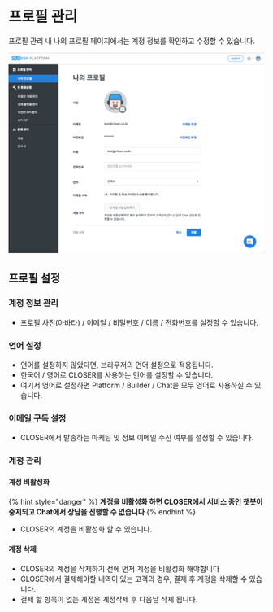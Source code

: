 # 프로필 관리

프로필 관리 내 나의 프로필 페이지에서는 계정 정보를 확인하고 수정할 수 있습니다.

![&#xD504;&#xB85C;&#xD544; &#xAD00;&#xB9AC; &#xD654;&#xBA74; &#xC608;&#xC2DC;](../.gitbook/assets/undefined%20%2823%29.png)

## 프로필 설정

### 계정 정보 관리

* 프로필 사진\(아바타\) / 이메일 / 비밀번호 / 이름 / 전화번호를 설정할 수 있습니다.

### 언어 설정

* 언어를 설정하지 않았다면, 브라우저의 언어 설정으로 적용됩니다.
* 한국어 / 영어로 CLOSER를 사용하는 언어를 설정할 수 있습니다.
* 여기서 영어로 설정하면 Platform / Builder / Chat을 모두 영어로 사용하실 수 있습니다.

### 이메일 구독 설정

* CLOSER에서 발송하는 마케팅 및 정보 이메일 수신 여부를 설정할 수 있습니다.

### 계정 관리

#### 계정 비활성화

{% hint style="danger" %}
**계정을 비활성화 하면 CLOSER에서 서비스 중인 챗봇이 중지되고 Chat에서 상담을 진행할 수 없습니다**
{% endhint %}

* CLOSER의 계정을 비활성화 할 수 있습니다.

#### 계정 삭제

* CLOSER의 계정을 삭제하기 전에 먼저 계정을 비활성화 해야합니다
* CLOSER에서 결제해야할 내역이 있는 고객의 경우, 결제 후 계정을 삭제할 수 있습니다.
* 결제 할 항목이 없는 계정은 계정삭제 후 다음날 삭제 됩니다.

